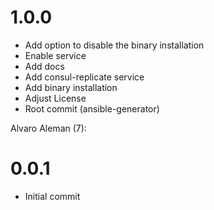 # 1.0.0


* Add option to disable the binary installation
* Enable service
* Add docs
* Add consul-replicate service
* Add binary installation
* Adjust License
* Root commit (ansible-generator)

Alvaro Aleman (7):
# 0.0.1

* Initial commit


<!-- vim: set nofen ts=4 sw=4 et: -->
